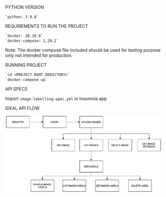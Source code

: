PYTHON VERSION

    `python: 3.8.0`

REQUIREMENTS TO RUN THE PROJECT

    `docker: 20.10.8`
    `docker-compose: 1.29.2`

Note: The docker compose file included should be used for testing purpose only not intended for production.

RUNNING PROJECT

    `cd <PROJECT ROOT DERICTORY>`
    `docker-compose up`


API SPECS

Import `image-labelling-spec.yml` in Insomnia app

IDEAL API FLOW

![Alt text](readme_static/api-flow.png?raw=true "Image lebelling API flow")